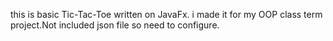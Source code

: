 this is basic Tic-Tac-Toe written on JavaFx. i made it for my OOP class term project.Not included json file so need to configure.
